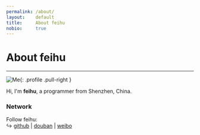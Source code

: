 ```yaml
---
permalink: /about/
layout:    default
title:     About feihu
nobio:     true
---
```


# About feihu
----------------

![Me](http://www.gravatar.com/avatar/9ffd3273e6f33aaf9cfb1bdccb8f3010?s=200){: .profile .pull-right }

Hi, I'm **feihu**, a programmer from Shenzhen, China. 

### Network

Follow feihu:  
↪ [github](http://github.com/biluncloud) | [douban](http://www.douban.com/people/47964840/) | [weibo](http://weibo.com/u/2778164211)

